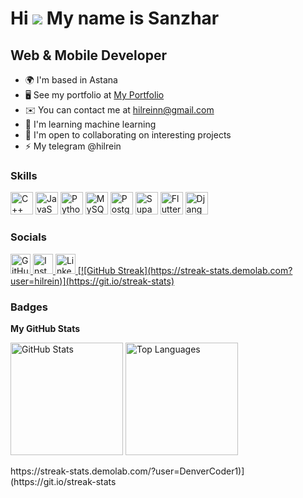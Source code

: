 # Hi ![](https://user-images.githubusercontent.com/18350557/176309783-0785949b-9127-417c-8b55-ab5a4333674e.gif) My name is Sanzhar

## Web & Mobile Developer

* 🌍  I'm based in Astana
* 🖥️  See my portfolio at [My Portfolio](https://hilrein.netlify.app/)
* ✉️  You can contact me at [hilreinn@gmail.com](mailto:hilreinn@gmail.com)
* 🧠  I'm learning machine learning
* 🤝  I'm open to collaborating on interesting projects
* ⚡  My telegram @hilrein

### Skills

<p align="left">
  <img src="https://cdn.simpleicons.org/cplusplus/3382ed" width="36" height="36" alt="C++" />
  <img src="https://cdn.simpleicons.org/javascript/3382ed" width="36" height="36" alt="JavaScript" />
  <img src="https://cdn.simpleicons.org/python/3382ed" width="36" height="36" alt="Python" />
  <img src="https://cdn.jsdelivr.net/gh/devicons/devicon/icons/mysql/mysql-original.svg" width="36" height="36" alt="MySQL"/>
  <img src="https://cdn.simpleicons.org/postgresql/3382ed" width="36" height="36" alt="PostgreSQL" />
  <img src="https://cdn.simpleicons.org/supabase/3382ed" width="36" height="36" alt="Supabase" />
  <img src="https://cdn.simpleicons.org/flutter/3382ed" width="36" height="36" alt="Flutter" />
  <img src="https://cdn.simpleicons.org/django/3382ed" width="36" height="36" alt="Django" />
</p>

### Socials

<p align="left">
  <a href="https://github.com/Hilrein" target="_blank">
    <img src="https://cdn.simpleicons.org/github/3382ed" width="32" height="32" alt="GitHub" />
  </a>
  <a href="https://www.instagram.com/hilrein/" target="_blank">
    <img src="https://cdn.simpleicons.org/instagram/3382ed" width="32" height="32" alt="Instagram" />
  </a>
  <a href="https://www.linkedin.com/in/sanzhar-turabaev-0b17ab314/" target="_blank">
    <img src="https://cdn.jsdelivr.net/gh/devicons/devicon/icons/linkedin/linkedin-original.svg" width="32" height="32" alt="LinkedIn"/>
  </a>
  <a href="https://www.youtube.com/@Hilrein" target="_blank">
    [![GitHub Streak](https://streak-stats.demolab.com?user=hilrein)](https://git.io/streak-stats)
  </a>
</p>

### Badges

**My GitHub Stats**

<p align="left">
  <img src="https://github-readme-stats.vercel.app/api?username=Hilrein&show_icons=true&theme=react&hide_border=true&title_color=3382ed&icon_color=3382ed&text_color=ffffff&bg_color=0d1117" alt="GitHub Stats" height="180"/>
  <img src="https://github-readme-stats.vercel.app/api/top-langs/?username=Hilrein&layout=compact&theme=react&hide_border=true&title_color=3382ed&text_color=ffffff&bg_color=0d1117" alt="Top Languages" height="180"/>
</p>

<p align="left">
  https://streak-stats.demolab.com/?user=DenverCoder1)](https://git.io/streak-stats
</p>

